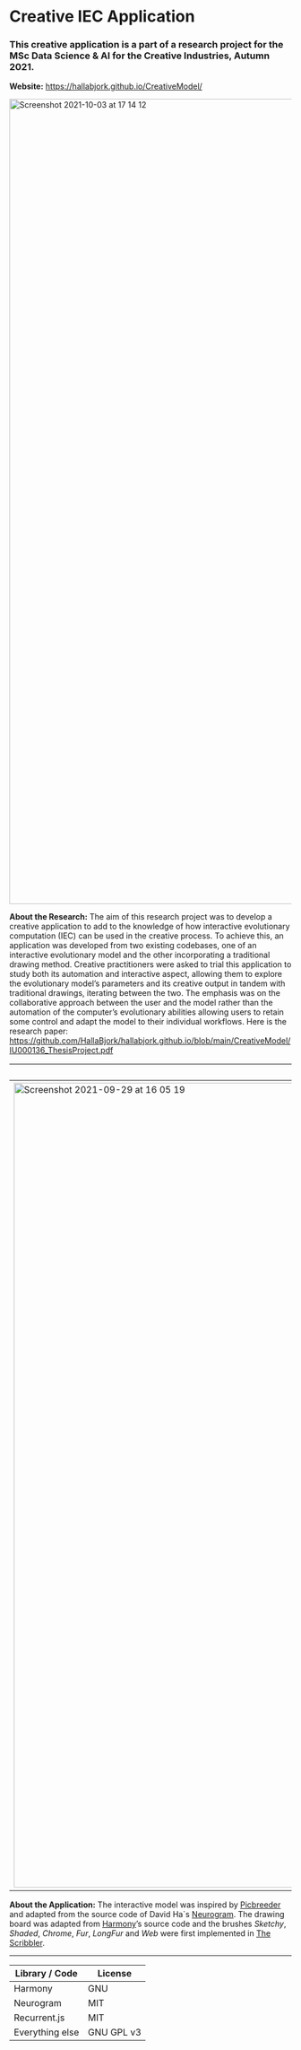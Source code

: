 # Creative IEC Application 
### This creative application is a part of a research project for the MSc Data Science & AI for the Creative Industries, Autumn 2021.

**Website:** https://hallabjork.github.io/CreativeModel/

<img width="1436" alt="Screenshot 2021-10-03 at 17 14 12" src="https://user-images.githubusercontent.com/61651233/135762984-d0a046ba-cff5-4214-b0ff-f1347fe45119.png">

**About the Research:** The aim of this research project was to develop a creative application to add to the knowledge of how interactive evolutionary computation (IEC) can be used in the creative process. To achieve this, an application was developed from two existing codebases, one of an interactive evolutionary model and the other incorporating a traditional drawing method. Creative practitioners were asked to trial this application to study both its automation and interactive aspect, allowing them to explore the evolutionary model’s parameters and its creative output in tandem with traditional drawings, iterating between the two. The emphasis was on the collaborative approach between the user and the model rather than the automation of the computer’s evolutionary abilities allowing users to retain some control and adapt the model to their individual workflows. Here is the research paper: https://github.com/HallaBjork/hallabjork.github.io/blob/main/CreativeModel/IU000136_ThesisProject.pdf


| Example #1    | Example #2    | Example #3    |
| ------------- | ------------- | ------------- |
| <img width="1435" alt="Screenshot 2021-09-29 at 16 05 19" src="https://user-images.githubusercontent.com/61651233/135302786-f7b447aa-5e47-4e1d-b8e4-7fa4c8f7cf53.png">  | <img width="1438" alt="Screenshot 2021-09-29 at 16 14 36" src="https://user-images.githubusercontent.com/61651233/135302799-f4b9d955-8b80-49d2-8c84-026234cc12bb.png">  | <img width="1436" alt="Screenshot 2021-10-03 at 17 21 29" src="https://user-images.githubusercontent.com/61651233/135762988-769b1e46-a335-4b86-9c32-f65188aa3669.png"> |


**About the Application:** The interactive model was inspired by <a href="https://nbenko1.github.io/#/" target="_blank">Picbreeder</a> and adapted from the source code of David Ha`s <a href="https://blog.otoro.net/2015/07/31/neurogram/" target="_blank">Neurogram</a>. The drawing board was adapted from <a href="https://github.com/mrdoob/harmony" target="_blank">Harmony</a>’s source code and the brushes <em>Sketchy</em>, <em>Shaded</em>, <em>Chrome</em>, <em>Fur</em>, <em>LongFur</em> and <em>Web</em> were first implemented in <a href="http://www.zefrank.com/scribbler/" target="_blank">The Scribbler</a>.  

***

| Library / Code  | License       |
| -------------   | ------------- |
| Harmony         | GNU           |
| Neurogram       | MIT           | 
| Recurrent.js    | MIT           | 
| Everything else | GNU GPL v3    | 

